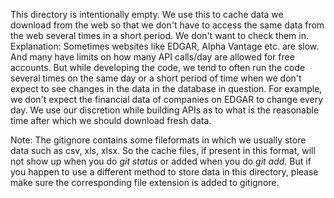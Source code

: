 This directory is intentionally empty. We use this to cache data we download from the web so that we don't have to access the same data from the web several times in a short period. We don't want to check them in. Explanation: Sometimes websites like EDGAR, Alpha Vantage etc. are slow. And many have limits on how many API calls/day are allowed for free accounts. But while developing the code, we tend to often run the code several times on the same day or a short period of time when we don't expect to see changes in the data in the database in question. For example, we don't expect the financial data of companies on EDGAR to change every day. We use our discretion while building APIs as to what is the reasonable time after which we should download fresh data.  

Note: The gitignore contains some fileformats in which we usually store data such as csv, xls, xlsx. So the cache files, if present in this format, will not show up when you do *git status* or added when you do *git add*. But if you happen to use a different method to store data in this directory, please make sure the corresponding file extension is added to gitignore.